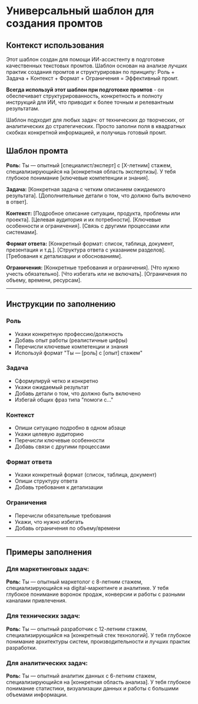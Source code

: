 # Универсальный шаблон для создания промтов

## Контекст использования

Этот шаблон создан для помощи ИИ-ассистенту в подготовке качественных текстовых промтов. Шаблон основан на анализе лучших практик создания промтов и структурирован по принципу: Роль + Задача + Контекст + Формат + Ограничения = Эффективный промт.

**Всегда используй этот шаблон при подготовке промтов** - он обеспечивает структурированность, конкретность и полноту инструкций для ИИ, что приводит к более точным и релевантным результатам.

Шаблон подходит для любых задач: от технических до творческих, от аналитических до стратегических. Просто заполни поля в квадратных скобках конкретной информацией, и получишь готовый промт.

## Шаблон промта

**Роль:** Ты — опытный [специалист/эксперт] с [X-летним] стажем, специализирующийся на [конкретная область экспертизы]. У тебя глубокое понимание [ключевые компетенции и знания].

**Задача:** [Конкретная задача с четким описанием ожидаемого результата]. [Дополнительные детали о том, что должно быть включено в ответ].

**Контекст:** 
[Подробное описание ситуации, продукта, проблемы или проекта]. [Целевая аудитория и их потребности]. [Ключевые особенности и ограничения]. [Связь с другими процессами или системами].

**Формат ответа:**
[Конкретный формат: список, таблица, документ, презентация и т.д.]. [Структура ответа с указанием разделов]. [Требования к детализации и обоснованиям].

**Ограничения:**
[Конкретные требования и ограничения]. [Что нужно учесть обязательно]. [Что избегать или не включать]. [Ограничения по объему, времени, ресурсам].

---

## Инструкции по заполнению

### Роль
- Укажи конкретную профессию/должность
- Добавь опыт работы (реалистичные цифры)
- Перечисли ключевые компетенции и знания
- Используй формат "Ты — [роль] с [опыт] стажем"

### Задача  
- Сформулируй четко и конкретно
- Укажи ожидаемый результат
- Добавь детали о том, что должно быть включено
- Избегай общих фраз типа "помоги с..."

### Контекст
- Опиши ситуацию подробно в одном абзаце
- Укажи целевую аудиторию
- Перечисли ключевые особенности
- Добавь связи с другими процессами

### Формат ответа
- Укажи конкретный формат (список, таблица, документ)
- Опиши структуру ответа
- Добавь требования к детализации

### Ограничения
- Перечисли обязательные требования
- Укажи, что нужно избегать
- Добавь ограничения по объему/времени

---

## Примеры заполнения

### Для маркетинговых задач:
**Роль:** Ты — опытный маркетолог с 8-летним стажем, специализирующийся на digital-маркетинге и аналитике. У тебя глубокое понимание воронок продаж, конверсии и работы с разными каналами привлечения.

### Для технических задач:
**Роль:** Ты — опытный разработчик с 12-летним стажем, специализирующийся на [конкретный стек технологий]. У тебя глубокое понимание архитектуры систем, производительности и лучших практик разработки.

### Для аналитических задач:
**Роль:** Ты — опытный аналитик данных с 6-летним стажем, специализирующийся на [конкретная область анализа]. У тебя глубокое понимание статистики, визуализации данных и работы с большими объемами информации.
